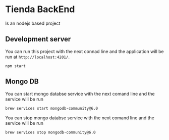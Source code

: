 # Tienda BackEnd

Is an nodejs based project

## Development server

You can run this project with the next connad line and the application will be run at `http://localhost:4201/`.

```
npm start
```

## Mongo DB

You can start mongo databse service with the next comand line and the service will be run

```
brew services start mongodb-community@6.0
```

You can stop mongo databse service with the next comand line and the service will be run

```
brew services stop mongodb-community@6.0
```
